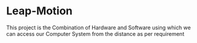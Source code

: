 # Leap-Motion
This project is the Combination of Hardware and Software using which we can access our Computer System from the distance as per requirement
